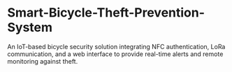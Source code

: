 # Smart-Bicycle-Theft-Prevention-System
An IoT-based bicycle security solution integrating NFC authentication, LoRa communication, and a web interface to provide real-time alerts and remote monitoring against theft.

